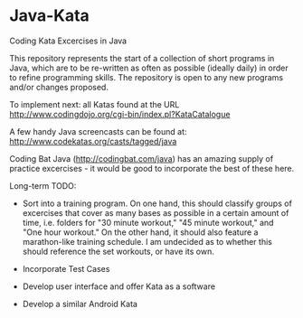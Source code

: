 # Java-Kata
Coding Kata Excercises in Java

This repository represents the start of a collection of short programs in Java, which are to be re-written as often as possible (ideally daily) in order to refine programming skills. The repository is open to any new programs and/or changes proposed.

To implement next: all Katas found at the URL http://www.codingdojo.org/cgi-bin/index.pl?KataCatalogue

A few handy Java screencasts can be found at: http://www.codekatas.org/casts/tagged/java

Coding Bat Java (http://codingbat.com/java) has an amazing supply of practice excercises - it would be good to incorporate the best of these here. 

Long-term TODO: 
- Sort into a training program. On one hand, this should classify groups of excercises that cover as many bases as possible in a certain amount of time, i.e. folders for "30 minute workout," "45 minute workout," and "One hour workout." On the other hand, it should also feature a marathon-like training schedule. I am undecided as to whether this should reference the set workouts, or have its own.

- Incorporate Test Cases

- Develop user interface and offer Kata as a software

- Develop a similar Android Kata
